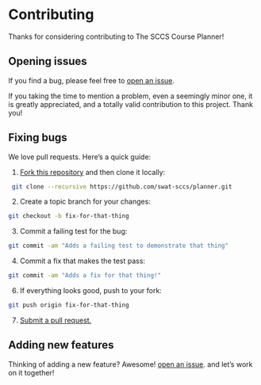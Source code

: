 # Contributing

Thanks for considering contributing to The SCCS Course Planner!

## Opening issues

If you find a bug, please feel free to [open an issue](https://github.com/swat-sccs/planner/issues).

If you taking the time to mention a problem, even a seemingly minor one, it is greatly appreciated, and a totally valid contribution to this project. Thank you!

## Fixing bugs

We love pull requests. Here’s a quick guide:

1. [Fork this repository](https://github.com/swat-sccs/planner/fork) and then clone it locally:

  ```bash
   git clone --recursive https://github.com/swat-sccs/planner.git
  ```

2. Create a topic branch for your changes:

  ```bash
  git checkout -b fix-for-that-thing
  ```
3. Commit a failing test for the bug:

  ```bash
  git commit -am "Adds a failing test to demonstrate that thing"
  ```

4. Commit a fix that makes the test pass:

  ```bash
  git commit -am "Adds a fix for that thing!"
  ```

6. If everything looks good, push to your fork:

  ```bash
  git push origin fix-for-that-thing
  ```

7. [Submit a pull request.](https://github.com/swat-sccs/planner/pulls)


## Adding new features

Thinking of adding a new feature? Awesome! [open an issue](https://github.com/swat-sccs/planner/issues). and let’s work on it together!
